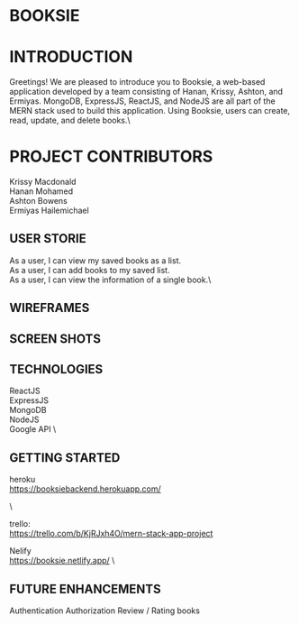 # BOOKSIE

# INTRODUCTION
Greetings! We are pleased to introduce you to Booksie, a web-based application developed by a team consisting of Hanan, Krissy, Ashton, and Ermiyas. MongoDB, ExpressJS, ReactJS, and NodeJS are all part of the MERN stack used to build this application. Using Booksie, users can create, read, update, and delete books.\


# PROJECT CONTRIBUTORS

Krissy Macdonald\
Hanan Mohamed\
Ashton Bowens\
Ermiyas Hailemichael

## USER STORIE

As a user, I can view my saved books as a list.\
As a user, I can add books to my saved list.\
As a user, I can view the information of a single book.\

## WIREFRAMES

## SCREEN SHOTS

## TECHNOLOGIES
ReactJS \
ExpressJS \
MongoDB \
NodeJS \
Google API \




## GETTING STARTED

heroku\
https://booksiebackend.herokuapp.com/

\

trello:\
https://trello.com/b/KjRJxh4O/mern-stack-app-project

Nelify\
https://booksie.netlify.app/
\

## FUTURE ENHANCEMENTS
Authentication
Authorization
Review / Rating books
